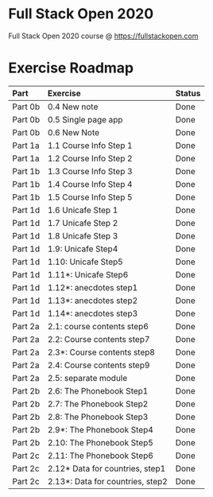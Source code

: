 # Full Stack Open 2020
Full Stack Open 2020 course @ https://fullstackopen.com

# Exercise Roadmap

| Part    | Exercise            | Status  |
| :------ |:--------------------| :------ |
| Part 0b | 0.4 New note        | Done    |
| Part 0b | 0.5 Single page app | Done    |
| Part 0b | 0.6 New Note        | Done    |
| Part 1a | 1.1 Course Info Step 1      | Done   |
| Part 1a | 1.2 Course Info Step 2      | Done   |
| Part 1b | 1.3 Course Info Step 3      | Done   |
| Part 1b | 1.4 Course Info Step 4      | Done   |
| Part 1b | 1.5 Course Info Step 5      | Done   |
| Part 1d | 1.6 Unicafe Step 1      | Done |
| Part 1d | 1.7 Unicafe Step 2      | Done |
| Part 1d | 1.8 Unicafe Step 3      | Done |
| Part 1d | 1.9: Unicafe Step4      | Done |
| Part 1d | 1.10: Unicafe Step5     | Done |
| Part 1d | 1.11*: Unicafe Step6     | Done |
| Part 1d | 1.12*: anecdotes step1   | Done |
| Part 1d | 1.13*: anecdotes step2   | Done |
| Part 1d | 1.14*: anecdotes step3   | Done |
| Part 2a | 2.1: course contents step6   | Done |
| Part 2a | 2.2: Course contents step7   | Done |
| Part 2a | 2.3*: Course contents step8   | Done |
| Part 2a | 2.4: Course contents step9   | Done |
| Part 2a | 2.5: separate module   | Done |
| Part 2b | 2.6: The Phonebook Step1   | Done |
| Part 2b | 2.7: The Phonebook Step2   | Done |
| Part 2b | 2.8: The Phonebook Step3   | Done |
| Part 2b | 2.9*: The Phonebook Step4   | Done |
| Part 2b | 2.10: The Phonebook Step5   | Done |
| Part 2c | 2.11: The Phonebook Step6   | Done |
| Part 2c | 2.12* Data for countries, step1   | Done |
| Part 2c | 2.13*: Data for countries, step2   | Done |
